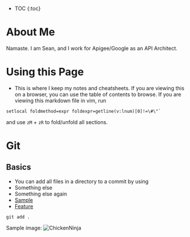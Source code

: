 * TOC
{:toc}

# About Me

 Namaste. I am Sean, and I work for Apigee/Google as an API Architect.

# Using this Page

 - This is where I keep my notes and cheatsheets. If you are viewing this on a browser, you can use the table of contents to browse. If you are viewing this markdown file in vim, run 

``` shell
setlocal foldmethod=expr foldexpr=getline(v:lnum)[0]!=\#\"`
```
 and use ``zM`` + `zR` to fold/unfold all sections.

# Git

## Basics
- You can add all files in a directory to a commit by using 
- Something else 
- Something else again
- [Sample](/sample.sh)
- [Feature](/feature.md)

```shell
git add .
```

Sample image:
![ChickenNinja](../chickenninja.JPG)
